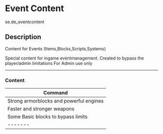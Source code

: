 Event Content
============

se.de_eventcontent

## Description

Content for Events (Items,Blocks,Scripts,Systems)

Special content for ingame eventmanagement. Created to bypass the player/admin limitations
For Admin use only
___

### Content

| Command |
| ------- |
| Strong armorblocks and powerful engines|
| Faster and stronger weapons|
| Some Basic blocks to bypass limits|
| ------- |